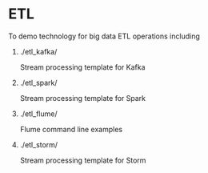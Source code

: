 



# ETL

To demo technology for big data ETL operations including


1. ./etl_kafka/

   Stream processing template for Kafka 

1. ./etl_spark/

   Stream processing template for Spark

1. ./etl_flume/

   Flume command line examples

1. ./etl_storm/

   Stream processing template for Storm
